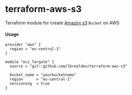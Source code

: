 # terraform-aws-s3
Terraform module for create [Amazon s3](https://www.terraform.io/docs/providers/aws/r/s3_bucket.html) `Bucket` on AWS

#### Usage

```
provider "aws" {
  region = "eu-central-1"
}

module "ecs_fargate" {
  source = "git::github.com/lbrealdev/terraform-aws-s3"

  bucket_name = "yourbucketname"
  region      = "eu-central-1"
  versioning  = true
}
```